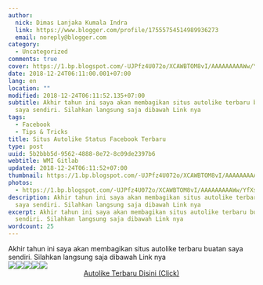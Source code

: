 ```yaml
---
author:
  nick: Dimas Lanjaka Kumala Indra
  link: https://www.blogger.com/profile/17555754514989936273
  email: noreply@blogger.com
category:
  - Uncategorized
comments: true
cover: https://1.bp.blogspot.com/-UJPfz4U072o/XCAWBTOM8vI/AAAAAAAAAWw/YfXs94MzOUIE6jCNMZ4v43tR_A32WyWYACLcBGAs/s1600/Screenshot_2018-12-24-02-22-34-226_com.android.chrome.png
date: 2018-12-24T06:11:00.001+07:00
lang: en
location: ""
modified: 2018-12-24T06:11:52.135+07:00
subtitle: Akhir tahun ini saya akan membagikan situs autolike terbaru buatan
  saya sendiri. Silahkan langsung saja dibawah Link nya
tags:
  - Facebook
  - Tips & Tricks
title: Situs Autolike Status Facebook Terbaru
type: post
uuid: 5b2bbb5d-9562-4888-8e72-8c09de2397b6
webtitle: WMI Gitlab
updated: 2018-12-24T06:11:52+07:00
thumbnail: https://1.bp.blogspot.com/-UJPfz4U072o/XCAWBTOM8vI/AAAAAAAAAWw/YfXs94MzOUIE6jCNMZ4v43tR_A32WyWYACLcBGAs/s1600/Screenshot_2018-12-24-02-22-34-226_com.android.chrome.png
photos:
  - https://1.bp.blogspot.com/-UJPfz4U072o/XCAWBTOM8vI/AAAAAAAAAWw/YfXs94MzOUIE6jCNMZ4v43tR_A32WyWYACLcBGAs/s1600/Screenshot_2018-12-24-02-22-34-226_com.android.chrome.png
description: Akhir tahun ini saya akan membagikan situs autolike terbaru buatan
  saya sendiri. Silahkan langsung saja dibawah Link nya
excerpt: Akhir tahun ini saya akan membagikan situs autolike terbaru buatan saya
  sendiri. Silahkan langsung saja dibawah Link nya
wordcount: 25
---
```


<div>Akhir tahun ini saya akan membagikan situs autolike terbaru buatan saya sendiri. Silahkan langsung saja dibawah Link nya </div><a href="https://1.bp.blogspot.com/-UJPfz4U072o/XCAWBTOM8vI/AAAAAAAAAWw/YfXs94MzOUIE6jCNMZ4v43tR_A32WyWYACLcBGAs/s1600/Screenshot_2018-12-24-02-22-34-226_com.android.chrome.png" imageanchor="1" rel="noopener noreferer nofollow"><img border="0" src="https://1.bp.blogspot.com/-UJPfz4U072o/XCAWBTOM8vI/AAAAAAAAAWw/YfXs94MzOUIE6jCNMZ4v43tR_A32WyWYACLcBGAs/s1600/Screenshot_2018-12-24-02-22-34-226_com.android.chrome.png" data-original-width="900" data-original-height="1600"></a><a href="https://4.bp.blogspot.com/-JDH7z9MN4oQ/XCAWAsktUvI/AAAAAAAAAWo/mk-wg-VSclkq3yHDJfz3k3XZX1KBIyHJgCLcBGAs/s1600/Screenshot_2018-12-24-03-51-25-288_com.android.chrome.png" imageanchor="1" rel="noopener noreferer nofollow"><img border="0" src="https://4.bp.blogspot.com/-JDH7z9MN4oQ/XCAWAsktUvI/AAAAAAAAAWo/mk-wg-VSclkq3yHDJfz3k3XZX1KBIyHJgCLcBGAs/s1600/Screenshot_2018-12-24-03-51-25-288_com.android.chrome.png" data-original-width="900" data-original-height="1600"></a><a href="https://2.bp.blogspot.com/-DYXkp3e7pTo/XCAWA0u2P7I/AAAAAAAAAWs/pM99vCCP3eUBa9cbKkO8ALnEPelzJ_oBQCLcBGAs/s1600/Screenshot_2018-12-24-04-26-40-536_com.android.chrome.png" imageanchor="1" rel="noopener noreferer nofollow"><img border="0" src="https://2.bp.blogspot.com/-DYXkp3e7pTo/XCAWA0u2P7I/AAAAAAAAAWs/pM99vCCP3eUBa9cbKkO8ALnEPelzJ_oBQCLcBGAs/s1600/Screenshot_2018-12-24-04-26-40-536_com.android.chrome.png" data-original-width="900" data-original-height="1600"></a><a href="https://4.bp.blogspot.com/-GfIEUbSgydA/XCAWCMjGBUI/AAAAAAAAAW0/UXyM9wehI2EmV8gSGCqWp0D9EMdr_2i8QCLcBGAs/s1600/Screenshot_2018-12-24-04-55-06-133_com.android.chrome.png" imageanchor="1" rel="noopener noreferer nofollow"><img border="0" src="https://4.bp.blogspot.com/-GfIEUbSgydA/XCAWCMjGBUI/AAAAAAAAAW0/UXyM9wehI2EmV8gSGCqWp0D9EMdr_2i8QCLcBGAs/s1600/Screenshot_2018-12-24-04-55-06-133_com.android.chrome.png" data-original-width="900" data-original-height="1600"></a><a href="https://3.bp.blogspot.com/-789S1aYcxL4/XCAWCd2QShI/AAAAAAAAAW4/yWqCn0nJGbcpW0ylWLfwbJDjkWW4SC8CgCLcBGAs/s1600/Screenshot_2018-12-24-05-10-06-400_com.android.chrome.png" imageanchor="1" rel="noopener noreferer nofollow"><img border="0" src="https://3.bp.blogspot.com/-789S1aYcxL4/XCAWCd2QShI/AAAAAAAAAW4/yWqCn0nJGbcpW0ylWLfwbJDjkWW4SC8CgCLcBGAs/s1600/Screenshot_2018-12-24-05-10-06-400_com.android.chrome.png" data-original-width="900" data-original-height="1600"></a><center><a href="https://dimaslanjaka.000webhostapp.com/instagram/home.php" alt="Autolike Terbaru 2018" title="Autolike Terbaru 2018" class="w3-btn btn" rel="noopener noreferer nofollow">Autolike Terbaru Disini (Click)</a></center>